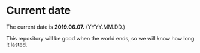 # Current date

The current date is **2019.06.07.** (YYYY.MM.DD.)

This repository will be good when the world ends, so we will know how long it lasted.